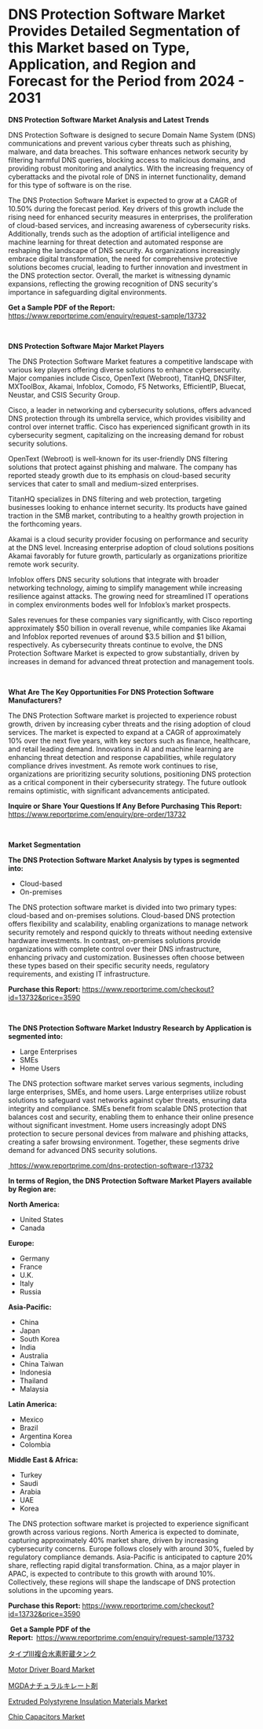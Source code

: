 <p><h1>DNS Protection Software Market Provides Detailed Segmentation of this Market based on Type, Application, and Region and Forecast for the Period from 2024 - 2031</h1></p><p><strong>DNS Protection Software Market Analysis and Latest Trends</strong></p>
<p><p>DNS Protection Software is designed to secure Domain Name System (DNS) communications and prevent various cyber threats such as phishing, malware, and data breaches. This software enhances network security by filtering harmful DNS queries, blocking access to malicious domains, and providing robust monitoring and analytics. With the increasing frequency of cyberattacks and the pivotal role of DNS in internet functionality, demand for this type of software is on the rise.</p><p>The DNS Protection Software Market is expected to grow at a CAGR of 10.50% during the forecast period. Key drivers of this growth include the rising need for enhanced security measures in enterprises, the proliferation of cloud-based services, and increasing awareness of cybersecurity risks. Additionally, trends such as the adoption of artificial intelligence and machine learning for threat detection and automated response are reshaping the landscape of DNS security. As organizations increasingly embrace digital transformation, the need for comprehensive protective solutions becomes crucial, leading to further innovation and investment in the DNS protection sector. Overall, the market is witnessing dynamic expansions, reflecting the growing recognition of DNS security's importance in safeguarding digital environments.</p></p>
<p><strong>Get a Sample PDF of the Report:&nbsp;</strong> <a href="https://www.reportprime.com/enquiry/request-sample/13732">https://www.reportprime.com/enquiry/request-sample/13732</a></p>
<p>&nbsp;</p>
<p><strong>DNS Protection Software Major Market Players</strong></p>
<p><p>The DNS Protection Software Market features a competitive landscape with various key players offering diverse solutions to enhance cybersecurity. Major companies include Cisco, OpenText (Webroot), TitanHQ, DNSFilter, MXToolBox, Akamai, Infoblox, Comodo, F5 Networks, EfficientIP, Bluecat, Neustar, and CSIS Security Group.</p><p>Cisco, a leader in networking and cybersecurity solutions, offers advanced DNS protection through its umbrella service, which provides visibility and control over internet traffic. Cisco has experienced significant growth in its cybersecurity segment, capitalizing on the increasing demand for robust security solutions.</p><p>OpenText (Webroot) is well-known for its user-friendly DNS filtering solutions that protect against phishing and malware. The company has reported steady growth due to its emphasis on cloud-based security services that cater to small and medium-sized enterprises.</p><p>TitanHQ specializes in DNS filtering and web protection, targeting businesses looking to enhance internet security. Its products have gained traction in the SMB market, contributing to a healthy growth projection in the forthcoming years.</p><p>Akamai is a cloud security provider focusing on performance and security at the DNS level. Increasing enterprise adoption of cloud solutions positions Akamai favorably for future growth, particularly as organizations prioritize remote work security.</p><p>Infoblox offers DNS security solutions that integrate with broader networking technology, aiming to simplify management while increasing resilience against attacks. The growing need for streamlined IT operations in complex environments bodes well for Infoblox’s market prospects.</p><p>Sales revenues for these companies vary significantly, with Cisco reporting approximately $50 billion in overall revenue, while companies like Akamai and Infoblox reported revenues of around $3.5 billion and $1 billion, respectively. As cybersecurity threats continue to evolve, the DNS Protection Software Market is expected to grow substantially, driven by increases in demand for advanced threat protection and management tools.</p></p>
<p>&nbsp;</p>
<p><strong>What Are The Key Opportunities For DNS Protection Software Manufacturers?</strong></p>
<p><p>The DNS Protection Software market is projected to experience robust growth, driven by increasing cyber threats and the rising adoption of cloud services. The market is expected to expand at a CAGR of approximately 10% over the next five years, with key sectors such as finance, healthcare, and retail leading demand. Innovations in AI and machine learning are enhancing threat detection and response capabilities, while regulatory compliance drives investment. As remote work continues to rise, organizations are prioritizing security solutions, positioning DNS protection as a critical component in their cybersecurity strategy. The future outlook remains optimistic, with significant advancements anticipated.</p></p>
<p><strong>Inquire or Share Your Questions If Any Before Purchasing This Report:</strong> <a href="https://www.reportprime.com/enquiry/pre-order/13732">https://www.reportprime.com/enquiry/pre-order/13732</a></p>
<p>&nbsp;</p>
<p><strong>Market Segmentation</strong></p>
<p><strong>The DNS Protection Software Market Analysis by types is segmented into:</strong></p>
<p><ul><li>Cloud-based</li><li>On-premises</li></ul></p>
<p><p>The DNS protection software market is divided into two primary types: cloud-based and on-premises solutions. Cloud-based DNS protection offers flexibility and scalability, enabling organizations to manage network security remotely and respond quickly to threats without needing extensive hardware investments. In contrast, on-premises solutions provide organizations with complete control over their DNS infrastructure, enhancing privacy and customization. Businesses often choose between these types based on their specific security needs, regulatory requirements, and existing IT infrastructure.</p></p>
<p><strong>Purchase this Report:&nbsp;</strong><a href="https://www.reportprime.com/checkout?id=13732&price=3590">https://www.reportprime.com/checkout?id=13732&price=3590</a></p>
<p>&nbsp;</p>
<p><strong>The DNS Protection Software Market Industry Research by Application is segmented into:</strong></p>
<p><ul><li>Large Enterprises</li><li>SMEs</li><li>Home Users</li></ul></p>
<p><p>The DNS protection software market serves various segments, including large enterprises, SMEs, and home users. Large enterprises utilize robust solutions to safeguard vast networks against cyber threats, ensuring data integrity and compliance. SMEs benefit from scalable DNS protection that balances cost and security, enabling them to enhance their online presence without significant investment. Home users increasingly adopt DNS protection to secure personal devices from malware and phishing attacks, creating a safer browsing environment. Together, these segments drive demand for advanced DNS security solutions.</p></p>
<p><a href="https://www.reportprime.com/dns-protection-software-r13732">&nbsp;https://www.reportprime.com/dns-protection-software-r13732</a></p>
<p><strong>In terms of Region, the DNS Protection Software Market Players available by Region are:</strong></p>
<p>
    <p> <strong> North America: </strong>
        <ul>
            <li>United States</li>
            <li>Canada</li>
        </ul>
        </p> 
    <p> <strong> Europe: </strong>
        <ul>
            <li>Germany</li>
            <li>France</li>
            <li>U.K.</li>
            <li>Italy</li>
            <li>Russia</li>
        </ul>
        </p> 
    <p> <strong> Asia-Pacific: </strong>
        <ul>
            <li>China</li>
            <li>Japan</li>
            <li>South Korea</li>
            <li>India</li>
            <li>Australia</li>
            <li>China Taiwan</li>
            <li>Indonesia</li>
            <li>Thailand</li>
            <li>Malaysia</li>
        </ul>
        </p> 
    <p> <strong> Latin America: </strong>
        <ul>
            <li>Mexico</li>
            <li>Brazil</li>
            <li>Argentina Korea</li>
            <li>Colombia</li>
        </ul>
        </p> 
    <p> <strong> Middle East & Africa: </strong>
        <ul>
            <li>Turkey</li>
            <li>Saudi</li>
            <li>Arabia</li>
            <li>UAE</li>
            <li>Korea</li>
        </ul>
    </p>
    </p>
<p><p>The DNS protection software market is projected to experience significant growth across various regions. North America is expected to dominate, capturing approximately 40% market share, driven by increasing cybersecurity concerns. Europe follows closely with around 30%, fueled by regulatory compliance demands. Asia-Pacific is anticipated to capture 20% share, reflecting rapid digital transformation. China, as a major player in APAC, is expected to contribute to this growth with around 10%. Collectively, these regions will shape the landscape of DNS protection solutions in the upcoming years.</p></p>
<p><strong>Purchase this Report: </strong><a href="https://www.reportprime.com/checkout?id=13732&price=3590">https://www.reportprime.com/checkout?id=13732&price=3590</a></p>
<p>&nbsp;<strong>Get a Sample PDF of the Report:&nbsp;&nbsp;</strong><a href="https://www.reportprime.com/enquiry/request-sample/13732">https://www.reportprime.com/enquiry/request-sample/13732</a></p>
<p><strong></strong></p>
<p><p><a href="https://medium.com/@harperhe4e26/type-iii-composite-hydrogen-storage-tank-market-%E3%81%AF-%E3%82%B3%E3%82%B9%E3%83%88%E7%AE%A1%E7%90%86%E3%81%A8%E5%8A%B9%E7%8E%87%E5%90%91%E4%B8%8A%E3%82%92%E5%84%AA%E5%85%88%E3%81%97%E3%81%BE%E3%81%99-956904cab9c4">タイプIII複合水素貯蔵タンク</a></p><p><a href="https://issuu.com/reportprime-2/docs/motor-driver-board-market-size-2030_a17bf1c6a25a6c">Motor Driver Board Market</a></p><p><a href="https://medium.com/@harperhe4e26/mgda-natural-chelating-agents-market-%E3%81%AF-%E3%82%B3%E3%82%B9%E3%83%88%E7%AE%A1%E7%90%86%E3%81%A8%E5%8A%B9%E7%8E%87%E5%90%91%E4%B8%8A%E3%82%92%E5%84%AA%E5%85%88%E3%81%97%E3%81%BE%E3%81%99-%E3%81%95%E3%82%89%E3%81%AB-%E5%A0%B1%E5%91%8A%E6%9B%B8%E3%81%AF%E5%B8%82%E5%A0%B4%E3%81%AE%E9%9C%80%E8%A6%81%E9%9D%A2%E3%81%A8%E4%BE%9B%E7%B5%A6%E9%9D%A2%E3%81%AE%E4%B8%A1%E6%96%B9%E3%82%92%E3%82%AB%E3%83%90%E3%83%BC%E3%81%97%E3%81%A6%E3%81%84%E3%81%BE%E3%81%99-mgda-d0591e9aa1d9">MGDAナチュラルキレート剤</a></p><p><a href="https://medium.com/@kathydiaz655/the-global-market-overview-of-the-extruded-polystyrene-insulation-materials-market-provides-a-5270c9ee9fd1">Extruded Polystyrene Insulation Materials Market</a></p><p><a href="https://issuu.com/reportprime-2/docs/chip-capacitors-market-size-2030.pp_50cd1ec38eb2f7">Chip Capacitors Market</a></p></p>
